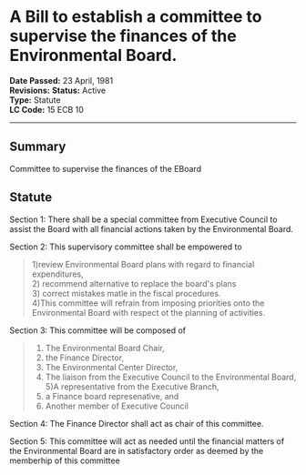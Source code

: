 # A Bill to establish a committee to supervise the finances of the Environmental Board. 
**Date Passed:** 23 April, 1981  
**Revisions:**
**Status:** Active  
**Type:** Statute  
**LC Code:** 15 ECB 10

---

## Summary
Committee to supervise the finances of the EBoard

## Statute
Section 1: There shall be a special committee from Executive Council to assist the 
Board with all financial actions taken by the Environmental 
Board. 

Section 2: This supervisory committee shall be empowered to 
>1)review Environmental 
Board plans with regard to financial expenditures,  
>2) recommend alternative 
to replace the board's plans  
>3) correct mistakes matle in the fiscal 
procedures.  
>4)This committee will refrain from imposing priorities onto 
the Environmental Board with respect ot the planning of activities. 

Section 3: This committee will be composed of 
>1) The Environmental Board Chair,   
>2) the Finance Director,
>3) The Environmental Center Director,
>4) The 
liaison from the Executive Council to the Environmental Board,
>5)A representative from the Executive Branch,  
>6) a Finance board represenative, and  
>7) Another member of Executive Council  

Section 4: The Finance Director shall act as chair of this committee.   

Section 5: This committee will act as needed until the financial matters of the 
Environmental Board are in satisfactory order as deemed by the memberhip of this committee  
